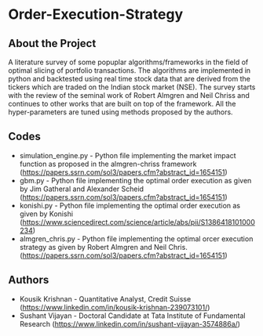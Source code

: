# Order-Execution-Strategy

## About the Project

A literature survey of some popuplar algorithms/frameworks in the field of optimal slicing of portfolio transactions. The algorithms are implemented in python and backtested using real time stock data that are derived from the tickers which are traded on the Indian stock market (NSE). The survey starts with the review of the seminal work of Robert Almgren and Neil Chriss and continues to other works that are built on top of the framework. All the hyper-parameters are tuned using methods proposed by the authors.

## Codes

* simulation_engine.py - Python file implementing the market impact function as proposed in the almgren-chriss framework (https://papers.ssrn.com/sol3/papers.cfm?abstract_id=1654151)
* gbm.py - Python file implementing the optimal order execution as given by Jim Gatheral and Alexander Scheid (https://papers.ssrn.com/sol3/papers.cfm?abstract_id=1654151) 
* konishi.py - Python file implementing the optimal order execution as given by Konishi (https://www.sciencedirect.com/science/article/abs/pii/S1386418101000234) 
* almgren_chris.py - Python file implementing the optimal orcer execution strategy as given by Robert Almgren and Neil Chris. (https://papers.ssrn.com/sol3/papers.cfm?abstract_id=1654151)

## Authors

* Kousik Krishnan - Quantitative Analyst, Credit Suisse (https://www.linkedin.com/in/kousik-krishnan-239073101/)
* Sushant Vijayan - Doctoral Candidate at Tata Institute of Fundamental Research (https://www.linkedin.com/in/sushant-vijayan-3574886a/)
